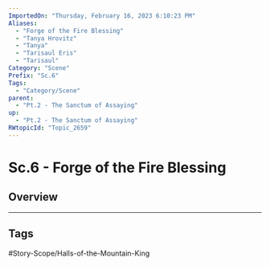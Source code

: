 ```yaml
---
ImportedOn: "Thursday, February 16, 2023 6:10:23 PM"
Aliases:
  - "Forge of the Fire Blessing"
  - "Tanya Hrovitz"
  - "Tanya"
  - "Tarisaul Eris"
  - "Tarisaul"
Category: "Scene"
Prefix: "Sc.6"
Tags:
  - "Category/Scene"
parent:
  - "Pt.2 - The Sanctum of Assaying"
up:
  - "Pt.2 - The Sanctum of Assaying"
RWtopicId: "Topic_2659"
---
```

# Sc.6 - Forge of the Fire Blessing
## Overview

---
## Tags
#Story-Scope/Halls-of-the-Mountain-King


